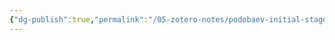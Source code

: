 ```yaml
---
{"dg-publish":true,"permalink":"/05-zotero-notes/podobaev-initial-stages-nickel2006/","title":"Initial stages of nickel passivation and dissolution in acidic sulfate solutions","tags":["ZoteroNotes"],"noteIcon":"","created":"2025-03-26T00:38","updated":"2025-07-01T11:57"}
---
```



